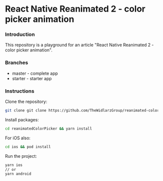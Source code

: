 # React Native Reanimated 2 - color picker animation

### Introduction

This repository is a playground for an article "React Native Reanimated 2 - color picker animation".

### Branches

- master - complete app
- starter - starter app

### Instructions

Clone the repository:

```bash
git clone git clone https://github.com/TheWidlarzGroup/reanimated-color-picker.git
```

Install packages:

```bash
cd reanimatedColorPicker && yarn install
```

For iOS also:

```bash
cd ios && pod install
```

Run the project:

```bash
yarn ios
// or
yarn android
```